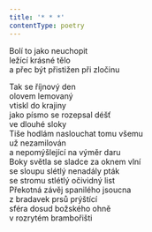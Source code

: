 ```yaml
---
title: '* * *'
contentType: poetry
---
```


<section>

Bolí to jako neuchopit  
ležící krásné tělo  
a přec být přistižen při zločinu

Tak se říjnový den  
olovem lemovaný  
vtiskl do krajiny  
jako písmo se rozepsal déšť  
ve dlouhé sloky  
Tiše hodlám naslouchat tomu všemu  
už nezamilován  
a nepomýšlející na výměr daru  
Boky světla se sladce za oknem vlní  
se sloupu slétlý nenadály pták  
se stromu stlétlý očividný list  
Překotná závěj spanilého jsoucna  
z bradavek prsů prýštící  
sféra dosud božského ohně  
v rozrytém brambořišti

</section>
